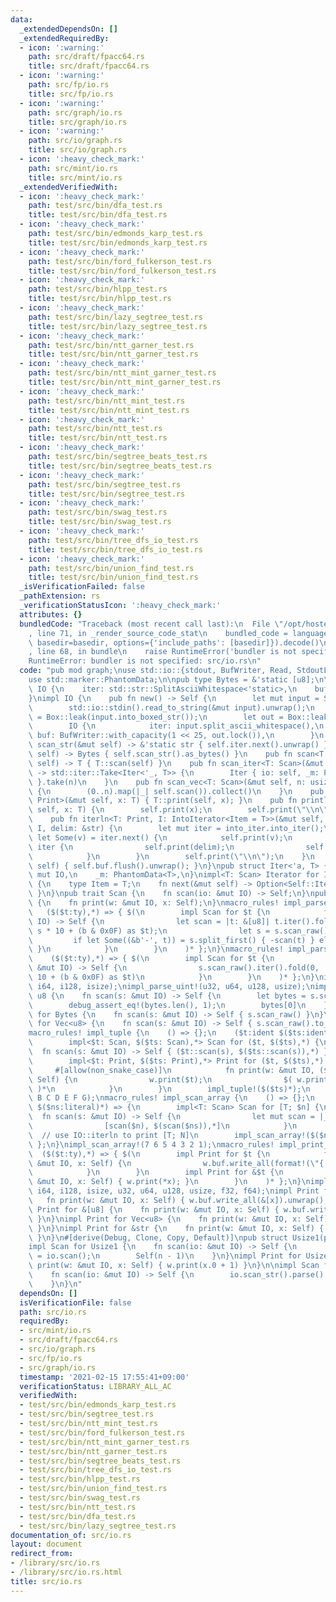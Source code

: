 ```yaml
---
data:
  _extendedDependsOn: []
  _extendedRequiredBy:
  - icon: ':warning:'
    path: src/draft/fpacc64.rs
    title: src/draft/fpacc64.rs
  - icon: ':warning:'
    path: src/fp/io.rs
    title: src/fp/io.rs
  - icon: ':warning:'
    path: src/graph/io.rs
    title: src/graph/io.rs
  - icon: ':warning:'
    path: src/io/graph.rs
    title: src/io/graph.rs
  - icon: ':heavy_check_mark:'
    path: src/mint/io.rs
    title: src/mint/io.rs
  _extendedVerifiedWith:
  - icon: ':heavy_check_mark:'
    path: test/src/bin/dfa_test.rs
    title: test/src/bin/dfa_test.rs
  - icon: ':heavy_check_mark:'
    path: test/src/bin/edmonds_karp_test.rs
    title: test/src/bin/edmonds_karp_test.rs
  - icon: ':heavy_check_mark:'
    path: test/src/bin/ford_fulkerson_test.rs
    title: test/src/bin/ford_fulkerson_test.rs
  - icon: ':heavy_check_mark:'
    path: test/src/bin/hlpp_test.rs
    title: test/src/bin/hlpp_test.rs
  - icon: ':heavy_check_mark:'
    path: test/src/bin/lazy_segtree_test.rs
    title: test/src/bin/lazy_segtree_test.rs
  - icon: ':heavy_check_mark:'
    path: test/src/bin/ntt_garner_test.rs
    title: test/src/bin/ntt_garner_test.rs
  - icon: ':heavy_check_mark:'
    path: test/src/bin/ntt_mint_garner_test.rs
    title: test/src/bin/ntt_mint_garner_test.rs
  - icon: ':heavy_check_mark:'
    path: test/src/bin/ntt_mint_test.rs
    title: test/src/bin/ntt_mint_test.rs
  - icon: ':heavy_check_mark:'
    path: test/src/bin/ntt_test.rs
    title: test/src/bin/ntt_test.rs
  - icon: ':heavy_check_mark:'
    path: test/src/bin/segtree_beats_test.rs
    title: test/src/bin/segtree_beats_test.rs
  - icon: ':heavy_check_mark:'
    path: test/src/bin/segtree_test.rs
    title: test/src/bin/segtree_test.rs
  - icon: ':heavy_check_mark:'
    path: test/src/bin/swag_test.rs
    title: test/src/bin/swag_test.rs
  - icon: ':heavy_check_mark:'
    path: test/src/bin/tree_dfs_io_test.rs
    title: test/src/bin/tree_dfs_io_test.rs
  - icon: ':heavy_check_mark:'
    path: test/src/bin/union_find_test.rs
    title: test/src/bin/union_find_test.rs
  _isVerificationFailed: false
  _pathExtension: rs
  _verificationStatusIcon: ':heavy_check_mark:'
  attributes: {}
  bundledCode: "Traceback (most recent call last):\n  File \"/opt/hostedtoolcache/Python/3.9.1/x64/lib/python3.9/site-packages/onlinejudge_verify/documentation/build.py\"\
    , line 71, in _render_source_code_stat\n    bundled_code = language.bundle(stat.path,\
    \ basedir=basedir, options={'include_paths': [basedir]}).decode()\n  File \"/opt/hostedtoolcache/Python/3.9.1/x64/lib/python3.9/site-packages/onlinejudge_verify/languages/user_defined.py\"\
    , line 68, in bundle\n    raise RuntimeError('bundler is not specified: {}'.format(path.as_posix()))\n\
    RuntimeError: bundler is not specified: src/io.rs\n"
  code: "pub mod graph;\nuse std::io::{stdout, BufWriter, Read, StdoutLock, Write};\n\
    use std::marker::PhantomData;\n\npub type Bytes = &'static [u8];\n\npub struct\
    \ IO {\n    iter: std::str::SplitAsciiWhitespace<'static>,\n    buf: BufWriter<StdoutLock<'static>>,\n\
    }\nimpl IO {\n    pub fn new() -> Self {\n        let mut input = String::new();\n\
    \        std::io::stdin().read_to_string(&mut input).unwrap();\n        let input\
    \ = Box::leak(input.into_boxed_str());\n        let out = Box::leak(Box::new(stdout()));\n\
    \        IO {\n            iter: input.split_ascii_whitespace(),\n           \
    \ buf: BufWriter::with_capacity(1 << 25, out.lock()),\n        }\n    }\n    fn\
    \ scan_str(&mut self) -> &'static str { self.iter.next().unwrap() }\n    fn scan_raw(&mut\
    \ self) -> Bytes { self.scan_str().as_bytes() }\n    pub fn scan<T: Scan>(&mut\
    \ self) -> T { T::scan(self) }\n    pub fn scan_iter<T: Scan>(&mut self, n: usize)\
    \ -> std::iter::Take<Iter<'_, T>> {\n        Iter { io: self, _m: PhantomData\
    \ }.take(n)\n    }\n    pub fn scan_vec<T: Scan>(&mut self, n: usize) -> Vec<T>\
    \ {\n        (0..n).map(|_| self.scan()).collect()\n    }\n    pub fn print<T:\
    \ Print>(&mut self, x: T) { T::print(self, x); }\n    pub fn println<T: Print>(&mut\
    \ self, x: T) {\n        self.print(x);\n        self.print(\"\\n\");\n    }\n\
    \    pub fn iterln<T: Print, I: IntoIterator<Item = T>>(&mut self, into_iter:\
    \ I, delim: &str) {\n        let mut iter = into_iter.into_iter();\n        if\
    \ let Some(v) = iter.next() {\n            self.print(v);\n            for v in\
    \ iter {\n                self.print(delim);\n                self.print(v);\n\
    \            }\n        }\n        self.print(\"\\n\");\n    }\n    pub fn flush(&mut\
    \ self) { self.buf.flush().unwrap(); }\n}\npub struct Iter<'a, T> {\n    io: &'a\
    \ mut IO,\n    _m: PhantomData<T>,\n}\nimpl<T: Scan> Iterator for Iter<'_, T>\
    \ {\n    type Item = T;\n    fn next(&mut self) -> Option<Self::Item> { Some(self.io.scan())\
    \ }\n}\npub trait Scan {\n    fn scan(io: &mut IO) -> Self;\n}\npub trait Print\
    \ {\n    fn print(w: &mut IO, x: Self);\n}\nmacro_rules! impl_parse_iint {\n \
    \   ($($t:ty),*) => { $(\n        impl Scan for $t {\n            fn scan(s: &mut\
    \ IO) -> Self {\n                let scan = |t: &[u8]| t.iter().fold(0, |s, &b|\
    \ s * 10 + (b & 0x0F) as $t);\n                let s = s.scan_raw();\n       \
    \         if let Some((&b'-', t)) = s.split_first() { -scan(t) } else { scan(s)\
    \ }\n            }\n        }\n    )* };\n}\nmacro_rules! impl_parse_uint {\n\
    \    ($($t:ty),*) => { $(\n        impl Scan for $t {\n            fn scan(s:\
    \ &mut IO) -> Self {\n                s.scan_raw().iter().fold(0, |s, &b| s *\
    \ 10 + (b & 0x0F) as $t)\n            }\n        }\n    )* };\n}\nimpl_parse_iint!(i32,\
    \ i64, i128, isize);\nimpl_parse_uint!(u32, u64, u128, usize);\nimpl Scan for\
    \ u8 {\n    fn scan(s: &mut IO) -> Self {\n        let bytes = s.scan_raw();\n\
    \        debug_assert_eq!(bytes.len(), 1);\n        bytes[0]\n    }\n}\nimpl Scan\
    \ for Bytes {\n    fn scan(s: &mut IO) -> Self { s.scan_raw() }\n}\nimpl Scan\
    \ for Vec<u8> {\n    fn scan(s: &mut IO) -> Self { s.scan_raw().to_vec() }\n}\n\
    macro_rules! impl_tuple {\n    () => {};\n    ($t:ident $($ts:ident)*) => {\n\
    \        impl<$t: Scan, $($ts: Scan),*> Scan for ($t, $($ts),*) {\n          \
    \  fn scan(s: &mut IO) -> Self { ($t::scan(s), $($ts::scan(s)),*) }\n        }\n\
    \        impl<$t: Print, $($ts: Print),*> Print for ($t, $($ts),*) {\n       \
    \     #[allow(non_snake_case)]\n            fn print(w: &mut IO, ($t, $($ts),*):\
    \ Self) {\n                w.print($t);\n                $( w.print(\" \"); w.print($ts);\
    \ )*\n            }\n        }\n        impl_tuple!($($ts)*);\n    };\n}\nimpl_tuple!(A\
    \ B C D E F G);\nmacro_rules! impl_scan_array {\n    () => {};\n    ($n:literal\
    \ $($ns:literal)*) => {\n        impl<T: Scan> Scan for [T; $n] {\n          \
    \  fn scan(s: &mut IO) -> Self {\n                let mut scan = |_| T::scan(s);\n\
    \                [scan($n), $(scan($ns)),*]\n            }\n        }\n      \
    \  // use IO::iterln to print [T; N]\n        impl_scan_array!($($ns)*);\n   \
    \ };\n}\nimpl_scan_array!(7 6 5 4 3 2 1);\nmacro_rules! impl_print_prim {\n  \
    \  ($($t:ty),*) => { $(\n        impl Print for $t {\n            fn print(w:\
    \ &mut IO, x: Self) {\n                w.buf.write_all(format!(\"{:.10}\", x).as_bytes()).unwrap();\n\
    \            }\n        }\n        impl Print for &$t {\n            fn print(w:\
    \ &mut IO, x: Self) { w.print(*x); }\n        }\n    )* };\n}\nimpl_print_prim!(i32,\
    \ i64, i128, isize, u32, u64, u128, usize, f32, f64);\nimpl Print for u8 {\n \
    \   fn print(w: &mut IO, x: Self) { w.buf.write_all(&[x]).unwrap(); }\n}\nimpl\
    \ Print for &[u8] {\n    fn print(w: &mut IO, x: Self) { w.buf.write_all(x).unwrap();\
    \ }\n}\nimpl Print for Vec<u8> {\n    fn print(w: &mut IO, x: Self) { w.buf.write_all(&x).unwrap();\
    \ }\n}\nimpl Print for &str {\n    fn print(w: &mut IO, x: Self) { w.print(x.as_bytes());\
    \ }\n}\n#[derive(Debug, Clone, Copy, Default)]\npub struct Usize1(pub usize);\n\
    impl Scan for Usize1 {\n    fn scan(io: &mut IO) -> Self {\n        let n: usize\
    \ = io.scan();\n        Self(n - 1)\n    }\n}\nimpl Print for Usize1 {\n    fn\
    \ print(w: &mut IO, x: Self) { w.print(x.0 + 1) }\n}\n\nimpl Scan for f64 {\n\
    \    fn scan(io: &mut IO) -> Self {\n        io.scan_str().parse().unwrap()\n\
    \    }\n}\n"
  dependsOn: []
  isVerificationFile: false
  path: src/io.rs
  requiredBy:
  - src/mint/io.rs
  - src/draft/fpacc64.rs
  - src/io/graph.rs
  - src/fp/io.rs
  - src/graph/io.rs
  timestamp: '2021-02-15 17:55:41+09:00'
  verificationStatus: LIBRARY_ALL_AC
  verifiedWith:
  - test/src/bin/edmonds_karp_test.rs
  - test/src/bin/segtree_test.rs
  - test/src/bin/ntt_mint_test.rs
  - test/src/bin/ford_fulkerson_test.rs
  - test/src/bin/ntt_mint_garner_test.rs
  - test/src/bin/ntt_garner_test.rs
  - test/src/bin/segtree_beats_test.rs
  - test/src/bin/tree_dfs_io_test.rs
  - test/src/bin/hlpp_test.rs
  - test/src/bin/union_find_test.rs
  - test/src/bin/swag_test.rs
  - test/src/bin/ntt_test.rs
  - test/src/bin/dfa_test.rs
  - test/src/bin/lazy_segtree_test.rs
documentation_of: src/io.rs
layout: document
redirect_from:
- /library/src/io.rs
- /library/src/io.rs.html
title: src/io.rs
---
```

